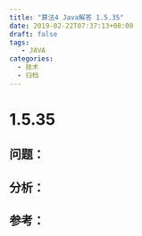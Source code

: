 ```yaml
---
title: "算法4 Java解答 1.5.35"
date: 2019-02-22T07:37:13+08:00
draft: false
tags:
   - JAVA
categories:
  - 技术
  - 归档
---
```



# 1.5.35

## 问题：


## 分析：


## 参考：


